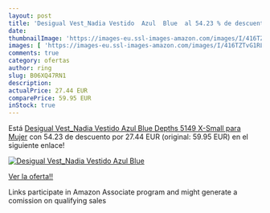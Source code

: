 ```yaml
---
layout: post
title: 'Desigual Vest_Nadia Vestido  Azul  Blue  al 54.23 % de descuento'
date: 
thumbnailImage: 'https://images-eu.ssl-images-amazon.com/images/I/416TZTvG1RL._SL200_.jpg'
images: [ 'https://images-eu.ssl-images-amazon.com/images/I/416TZTvG1RL._SL200_.jpg' ]
comments: true
category: ofertas
author: ring
slug: B06XQ47RN1
description:
actualPrice: 27.44 EUR
comparePrice: 59.95 EUR
inStock: true
---
```


Está [Desigual Vest_Nadia Vestido  Azul  Blue Depths 5149   X-Small para Mujer](https://www.amazon.es/dp/B06XQ47RN1/?tag=tolees-21) con 54.23 de descuento por 27.44 EUR (original: 59.95 EUR) en el siguiente enlace!

[![Desigual Vest_Nadia Vestido  Azul  Blue ](https://images-eu.ssl-images-amazon.com/images/I/416TZTvG1RL._SL200_.jpg)](https://www.amazon.es/dp/B06XQ47RN1/?tag=tolees-21)

[Ver la oferta!!](https://www.amazon.es/dp/B06XQ47RN1/?tag=tolees-21)

Links participate in Amazon Associate program and might generate a comission on qualifying sales


